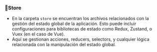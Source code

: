 ### 🏪Store
   - En la carpeta `store` se encuentran los archivos relacionados con la gestión del estado global de la aplicación. Esto puede incluir configuraciones para bibliotecas de estado como Redux, Zustand, o Vuex (en el caso de Vue).
   - Aquí se gestionan acciones, reducers, selectors, y cualquier lógica relacionada con la manipulación del estado global.